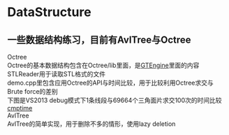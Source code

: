 DataStructure
=============

一些数据结构练习，目前有AvlTree与Octree
-----------------------------------------------

Octree<br>
		Octree的基本数据结构包含在Octree/lib里面，是[GTEngine](http://www.geometrictools.com/)里面的内容<br>
		STLReader用于读取STL格式的文件<br>
		demo.cpp里包含应用Octree的API与时间比较，用于比较利用Octree求交与Brute force的差别<br>
		下图是VS2013 debug模式下1条线段与69664个三角面片求交100次的时间比较<br>
		[cmptime](https://github.com/THTBSE/DataStructure/blob/master/cmptime.jpg)<br>
AvlTree<br>
		AvlTree的简单实现，用于删除不多的情形，使用lazy deletion
		
		
